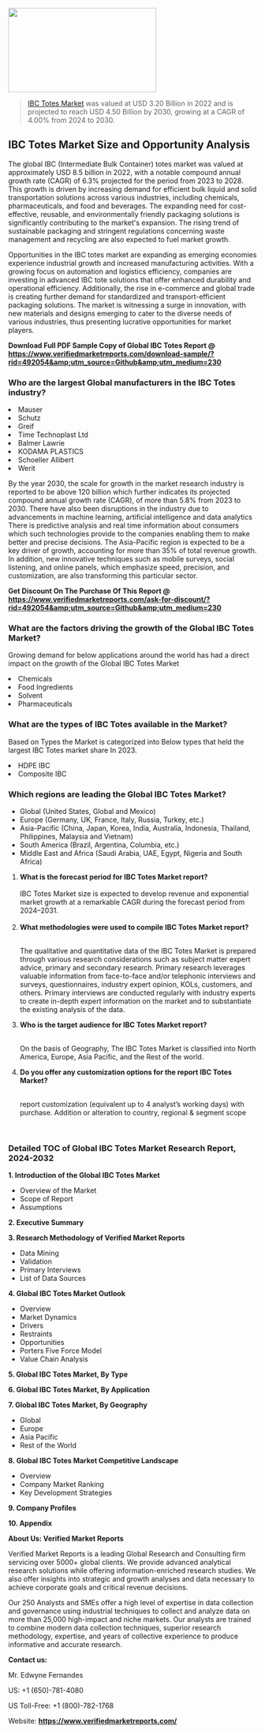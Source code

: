 <img src="https://ffe5etoiles.com/wp-content/uploads/2024/12/MST1-300x171.png" alt="" width="300" height="171" class="alignnone size-medium wp-image-20088" /><blockquote><p><p><a href="https://www.verifiedmarketreports.com/download-sample/?rid=492054&utm_source=Github&utm_medium=230" target="_blank">IBC Totes Market</a> was valued at USD 3.20 Billion in 2022 and is projected to reach USD 4.50 Billion by 2030, growing at a CAGR of 4.00% from 2024 to 2030.</p></blockquote><p><h2>IBC Totes Market Size and Opportunity Analysis</h2><p>The global IBC (Intermediate Bulk Container) totes market was valued at approximately USD 8.5 billion in 2022, with a notable compound annual growth rate (CAGR) of 6.3% projected for the period from 2023 to 2028. This growth is driven by increasing demand for efficient bulk liquid and solid transportation solutions across various industries, including chemicals, pharmaceuticals, and food and beverages. The expanding need for cost-effective, reusable, and environmentally friendly packaging solutions is significantly contributing to the market's expansion. The rising trend of sustainable packaging and stringent regulations concerning waste management and recycling are also expected to fuel market growth.</p><p>Opportunities in the IBC totes market are expanding as emerging economies experience industrial growth and increased manufacturing activities. With a growing focus on automation and logistics efficiency, companies are investing in advanced IBC tote solutions that offer enhanced durability and operational efficiency. Additionally, the rise in e-commerce and global trade is creating further demand for standardized and transport-efficient packaging solutions. The market is witnessing a surge in innovation, with new materials and designs emerging to cater to the diverse needs of various industries, thus presenting lucrative opportunities for market players.</p></p><p class=""><strong>Download Full PDF Sample Copy of Global IBC Totes Report @ <a href="https://www.verifiedmarketreports.com/download-sample/?rid=492054&amp;utm_source=Github&amp;utm_medium=230" target="_blank">https://www.verifiedmarketreports.com/download-sample/?rid=492054&amp;utm_source=Github&amp;utm_medium=230</a></strong></p><h3 id="" class="">Who are the largest Global manufacturers in the IBC Totes industry?</h3><p><li>Mauser</li><li> Schutz</li><li> Greif</li><li> Time Technoplast Ltd</li><li> Balmer Lawrie</li><li> KODAMA PLASTICS</li><li> Schoeller Allibert</li><li> Werit</li></p><div class=""><div class="" dir="" data-message-author-role="" data-message-id="" data-message-model-slug=""><div class=""><div class=""><div class=""><div class="" dir="" data-message-author-role="" data-message-id="" data-message-model-slug=""><div class=""><div class=""><p>By the year 2030, the scale for growth in the market research industry is reported to be above 120 billion which further indicates its projected compound annual growth rate (CAGR), of more than 5.8% from 2023 to 2030. There have also been disruptions in the industry due to advancements in machine learning, artificial intelligence and data analytics There is predictive analysis and real time information about consumers which such technologies provide to the companies enabling them to make better and precise decisions. The Asia-Pacific region is expected to be a key driver of growth, accounting for more than 35% of total revenue growth. In addition, new innovative techniques such as mobile surveys, social listening, and online panels, which emphasize speed, precision, and customization, are also transforming this particular sector.</p><p><strong>Get Discount On The Purchase Of This Report @&nbsp; <a href="https://www.verifiedmarketreports.com/ask-for-discount/?rid=492054&amp;utm_source=Github&amp;utm_medium=230" target="_blank">https://www.verifiedmarketreports.com/ask-for-discount/?rid=492054&amp;utm_source=Github&amp;utm_medium=230</a></strong></p></div></div></div></div></div></div></div></div><h3 id="" class="">What are the factors driving the growth of the Global IBC Totes Market?</h3><p id="" class="">Growing demand for below applications around the world has had a direct impact on the growth of the Global IBC Totes Market</p><p id="" class=""><li>Chemicals</li><li> Food Ingredients</li><li> Solvent</li><li> Pharmaceuticals</li></p><h3 id="" class="">What are the types of IBC Totes available in the Market?</h3><p id="" class="">Based on Types the Market is categorized into Below types that held the largest IBC Totes market share In 2023.</p><p id="" class=""><li>HDPE IBC</li><li> Composite IBC</li></p><h3 id="" class="">Which regions are leading the Global IBC Totes Market?</h3><ul><li>Global (United States, Global and Mexico)</li><li>Europe (Germany, UK, France, Italy, Russia, Turkey, etc.)</li><li>Asia-Pacific (China, Japan, Korea, India, Australia, Indonesia, Thailand, Philippines, Malaysia and Vietnam)</li><li>South America (Brazil, Argentina, Columbia, etc.)</li><li>Middle East and Africa (Saudi Arabia, UAE, Egypt, Nigeria and South Africa)</li></ul><p><ol><li><strong>What is the forecast period for IBC Totes Market report?<br /></strong><br /><span data-sheets-root="1" data-sheets-value="{&quot;1&quot;:2,&quot;2&quot;:&quot;XXXX size is expected to develop revenue and exponential market growth at a remarkable CAGR during the forecast period from 2024&ndash;2030.&quot;}" data-sheets-userformat="{&quot;2&quot;:12674,&quot;4&quot;:{&quot;1&quot;:2,&quot;2&quot;:16776960},&quot;10&quot;:2,&quot;11&quot;:0,&quot;15&quot;:&quot;Arial&quot;,&quot;16&quot;:12}">IBC Totes Market size is expected to develop revenue and exponential market growth at a remarkable CAGR during the forecast period from 2024&ndash;2031.</span><br /><br /></li><li><strong>What methodologies were used to compile IBC Totes Market report?<br /><br /></strong><p>The qualitative and quantitative data of the&nbsp;IBC Totes Market is prepared through various research considerations such as subject matter expert advice, primary and secondary research. Primary research leverages valuable information from face-to-face and/or telephonic interviews and surveys, questionnaires, industry expert opinion, KOLs, customers, and others. Primary interviews are conducted regularly with industry experts to create in-depth expert information on the market and to substantiate the existing analysis of the data.&nbsp;</p></li><li><strong>Who is the target audience for IBC Totes Market report?<br /><br /></strong><p>On the basis of Geography, The&nbsp;IBC Totes Market is classified into North America, Europe, Asia Pacific, and the Rest of the world.</p></li><li><strong>Do you offer any customization options for the report IBC Totes Market?<br /><br /></strong><p>report customization (equivalent up to 4 analyst&rsquo;s working days) with purchase. Addition or alteration to country, regional &amp; segment scope</p><p>&nbsp;</p></li></ol></p><h3 id="" class="">Detailed TOC of Global IBC Totes Market Research Report, 2024-2032</h3><p id="" class=""><strong>1. Introduction of the Global IBC Totes Market</strong></p><ul><li>Overview of the Market</li><li>Scope of Report</li><li>Assumptions</li></ul><p id="" class=""><strong>2. Executive Summary</strong></p><p id="" class=""><strong>3. Research Methodology of&nbsp;Verified Market Reports</strong></p><ul><li>Data Mining</li><li>Validation</li><li>Primary Interviews</li><li>List of Data Sources</li></ul><p id="" class=""><strong>4. Global IBC Totes Market Outlook</strong></p><ul><li>Overview</li><li>Market Dynamics</li><li>Drivers</li><li>Restraints</li><li>Opportunities</li><li>Porters Five Force Model</li><li>Value Chain Analysis</li></ul><p id="" class=""><strong>5. Global IBC Totes Market, By&nbsp;Type</strong></p><p id="" class=""><strong>6. Global IBC Totes Market, By Application</strong></p><p id="" class=""><strong>7. Global IBC Totes Market, By Geography</strong></p><ul><li>Global</li><li>Europe</li><li>Asia Pacific</li><li>Rest of the World</li></ul><p id="" class=""><strong>8. Global IBC Totes Market Competitive Landscape</strong></p><ul><li>Overview</li><li>Company Market Ranking</li><li>Key Development Strategies</li></ul><p id="" class=""><strong>9. Company Profiles</strong></p><p id="" class=""><strong>10. Appendix</strong></p><p id="" class=""><strong>About Us: Verified Market Reports</strong></p><p id="" class="">Verified Market Reports is a leading Global Research and Consulting firm servicing over 5000+ global clients. We provide advanced analytical research solutions while offering information-enriched research studies. We also offer insights into strategic and growth analyses and data necessary to achieve corporate goals and critical revenue decisions.</p><p id="" class="">Our 250 Analysts and SMEs offer a high level of expertise in data collection and governance using industrial techniques to collect and analyze data on more than 25,000 high-impact and niche markets. Our analysts are trained to combine modern data collection techniques, superior research methodology, expertise, and years of collective experience to produce informative and accurate research.</p><p id="" class=""><strong>Contact us:</strong></p><p id="" class="">Mr. Edwyne Fernandes</p><p id="" class="">US: +1 (650)-781-4080</p><p id="" class="">US Toll-Free: +1 (800)-782-1768</p><p id="" class="">Website: <a target="" data-test-app-aware-link=""><strong>https://www.verifiedmarketreports.com/</strong></a></p>

